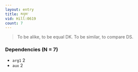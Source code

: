 ```yaml
---
layout: entry
title: མཉམ་
vid: Hill:0619
count: 7
---
```

> To be alike, to be equal DK\. To be similar, to compare DS\.


### Dependencies (N = 7)
* `arg1` 2
* `aux` 2
